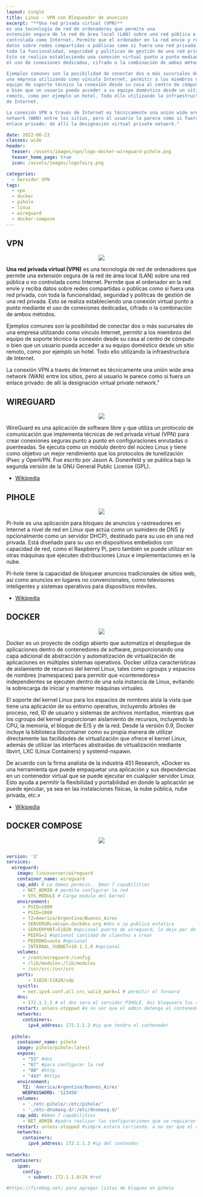 ```yaml
---
layout: single
title: Linux - VPN con Bloqueador de anuncios
excerpt: "**Una red privada virtual (VPN)**
es una tecnología de red de ordenadores que permite una 
extensión segura de la red de área local (LAN) sobre una red pública o no 
controlada como Internet. Permite que el ordenador en la red envíe y reciba 
datos sobre redes compartidas o públicas como si fuera una red privada, con 
toda la funcionalidad, seguridad y políticas de gestión de una red privada.
Esto se realiza estableciendo una conexión virtual punto a punto mediante
el uso de conexiones dedicadas, cifrado o la combinación de ambos métodos.

Ejemplos comunes son la posibilidad de conectar dos o más sucursales de 
una empresa utilizando como vínculo Internet, permitir a los miembros del
equipo de soporte técnico la conexión desde su casa al centro de cómputo 
o bien que un usuario pueda acceder a su equipo doméstico desde un sitio 
remoto, como por ejemplo un hotel. Todo ello utilizando la infraestructura 
de Internet.

La conexión VPN a través de Internet es técnicamente una unión wide area 
network (WAN) entre los sitios, pero al usuario le parece como si fuera un 
enlace privado: de allí la designación virtual private network."

date: 2022-06-23
classes: wide
header:
  teaser: /assets/images/vpn/logo-docker-wireguard-pihole.png
  teaser_home_page: true
  icon: /assets/images/logofairy.png

categories:
  - Servidor VPN
tags:  
  - vpn
  - docker
  - pihole
  - linux
  - wireguard
  - docker-compose
---
```


## VPN

<p align="center">
<img src="/assets/images/vpn/vpn-seguridad.jpg">
</p>

**Una red privada virtual (VPN)** es una tecnología de red de ordenadores que permite una 
extensión segura de la red de área local (LAN) sobre una red pública o no 
controlada como Internet. Permite que el ordenador en la red envíe y reciba 
datos sobre redes compartidas o públicas como si fuera una red privada, con 
toda la funcionalidad, seguridad y políticas de gestión de una red privada.
Esto se realiza estableciendo una conexión virtual punto a punto mediante
el uso de conexiones dedicadas, cifrado o la combinación de ambos métodos.

Ejemplos comunes son la posibilidad de conectar dos o más sucursales de 
una empresa utilizando como vínculo Internet, permitir a los miembros del
equipo de soporte técnico la conexión desde su casa al centro de cómputo 
o bien que un usuario pueda acceder a su equipo doméstico desde un sitio 
remoto, como por ejemplo un hotel. Todo ello utilizando la infraestructura 
de Internet.

La conexión VPN a través de Internet es técnicamente una unión wide area 
network (WAN) entre los sitios, pero al usuario le parece como si fuera un 
enlace privado: de allí la designación virtual private network."




## WIREGUARD

<p align="center">
<img src="/assets/images/vpn/wireguard.jpg">
</p>

WireGuard es una aplicación de software libre y que utiliza un protocolo de 
comunicación que implementa técnicas de red privada virtual (VPN)
para crear conexiones seguras punto a punto en configuraciones enrutadas o 
puenteadas. Se ejecuta como un módulo dentro del núcleo Linux y tiene como 
objetivo un mejor rendimiento que los protocolos de tunelización IPsec y 
OpenVPN. Fue escrito por Jason A. Donenfeld y se publica bajo la segunda 
versión de la GNU General Public License (GPL). 

- [Wikipedia](https://es.wikipedia.org/wiki/WireGuard)

## PIHOLE

<p align="center">
<img src="/assets/images/vpn/pi-hole_logo.png">
</p>


Pi-hole es una aplicación para bloqueo de anuncios y rastreadores en Internet
a nivel de red en Linux que actúa como un sumidero de DNS (y opcionalmente 
como un servidor DHCP), destinado para su uso en una red privada. Está diseñado 
para su uso en dispositivos embebidos con capacidad de red, como el Raspberry 
Pi, pero también se puede utilizar en otras máquinas que ejecuten distribuciones 
Linux e implementaciones en la nube.

Pi-hole tiene la capacidad de bloquear anuncios tradicionales de sitios web, 
así como anuncios en lugares no convencionales, como televisores inteligentes 
y sistemas operativos para dispositivos móviles.


- [Wikipedia](https://es.wikipedia.org/wiki/Pi-hole)

## DOCKER


<p align="center">
<img src="/assets/images/vpn/docker_container_engine_logo.png">
</p>


Docker es un proyecto de código abierto que automatiza el despliegue de 
aplicaciones dentro de contenedores de software, proporcionando una capa 
adicional de abstracción y automatización de virtualización de aplicaciones 
en múltiples sistemas operativos. Docker utiliza características de 
aislamiento de recursos del kernel Linux, tales como cgroups y espacios de 
nombres (namespaces) para permitir que «contenedores» independientes se 
ejecuten dentro de una sola instancia de Linux, evitando la sobrecarga de 
iniciar y mantener máquinas virtuales.

El soporte del kernel Linux para los espacios de nombres aísla la vista que 
tiene una aplicación de su entorno operativo, incluyendo árboles de proceso, 
red, ID de usuario y sistemas de archivos montados, mientras que los cgroups 
del kernel proporcionan aislamiento de recursos, incluyendo la CPU, la memoria, 
el bloque de E/S y de la red. Desde la versión 0.9, Docker incluye la 
biblioteca libcontainer como su propia manera de utilizar directamente las 
facilidades de virtualización que ofrece el kernel Linux, además de utilizar 
las interfaces abstraídas de virtualización mediante libvirt, LXC 
(Linux Containers) y systemd-nspawn.

De acuerdo con la firma analista de la industria 451 Research, 
«Docker es una herramienta que puede empaquetar una aplicación y sus 
dependencias en un contenedor virtual que se puede ejecutar en cualquier 
servidor Linux. Esto ayuda a permitir la flexibilidad y portabilidad en donde 
la aplicación se puede ejecutar, ya sea en las instalaciones físicas, la nube 
pública, nube privada, etc.»

- [Wikipedia](HTTPS://ES.WIKIPEDIA.ORG/WIKI/DOCKER_(SOFTWARE))


## DOCKER COMPOSE


<p align="center">
<img src="/assets/images/vpn/docker-wireguard-pihole.png">
</p>


```yaml

version: '3'
services:
  wireguard:
    image: linuxserver/wireguard
    container_name: wireguard
    cap_add: # Le damos permiso.. $man 7 capabilities
      - NET_ADMIN # permite configurar la red
      - SYS_MODULE # Carga modulo del kernel
    environment:
      - PUID=1000
      - PGID=1000
      - TZ=America/Argentina/Buenos_Aires
      - SERVERURL=mivpn.duckdns.org #dns o ip publica estatica
      - SERVERPORT=51820 #opcional puerto de wireguard, lo dejo por defecto
      - PEERS=2 #opcional cantidad de clientes a crear
      - PEERDNS=auto #opcional
      - INTERNAL_SUBNET=10.1.1.0 #opcional
    volumes:
      - /root/wireguard:/config
      - /lib/modules:/lib/modules
      - /usr/src:/usr/src
    ports:
        - 51820:51820/udp
    sysctls:
      - net.ipv4.conf.all.src_valid_mark=1 # permitir el forward
    dns:
      - 172.1.1.3 # el dns sera el servidor PIHOLE. Asi bloqueara los anuncios
    restart: unless-stopped #a no ser que el admin detenga el contenedor por cualquier cosa que se detenga, se iniciara de nuevo
    networks:
      containers:
        ipv4_address: 172.1.1.2 #ip que tendra el contenedor 
 
  pihole:
    container_name: pihole
    image: pihole/pihole:latest
    expose:
      - "53" #dns
      - "67" #para configurar la red
      - "80" #http
      - "443" #https
    environment:
      TZ: 'America/Argentina/Buenos_Aires'
      WEBPASSWORD: '123456'
    volumes:
      - './etc-pihole/:/etc/pihole/'
      - './etc-dnsmasq.d/:/etc/dnsmasq.d/'
    cap_add: #$man 7 capabilities
      - NET_ADMIN #podra realizar las configuraciones que se requieran en el contenedor
    restart: unless-stopped #simpre estara corriendo. a no ser que el admin lo detenga
    networks:
      containers:
        ipv4_address: 172.1.1.3 #ip del contendor
 
networks:
  containers:
    ipam:
      config:
        - subnet: 172.1.1.0/24 #red 

#https://firebog.net/ para agregar listas de bloqueo en pihole

```
